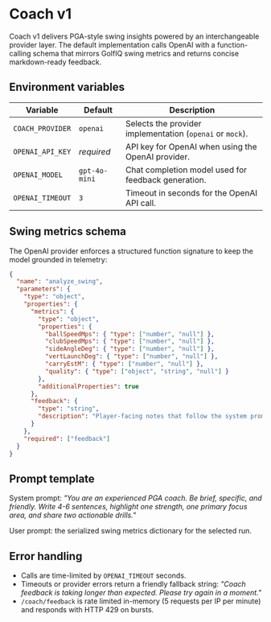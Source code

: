 # Coach v1

Coach v1 delivers PGA-style swing insights powered by an interchangeable provider layer. The default implementation calls OpenAI with a function-calling schema that mirrors GolfIQ swing metrics and returns concise markdown-ready feedback.

## Environment variables

| Variable | Default | Description |
| --- | --- | --- |
| `COACH_PROVIDER` | `openai` | Selects the provider implementation (`openai` or `mock`). |
| `OPENAI_API_KEY` | _required_ | API key for OpenAI when using the OpenAI provider. |
| `OPENAI_MODEL` | `gpt-4o-mini` | Chat completion model used for feedback generation. |
| `OPENAI_TIMEOUT` | `3` | Timeout in seconds for the OpenAI API call. |

## Swing metrics schema

The OpenAI provider enforces a structured function signature to keep the model grounded in telemetry:

```json
{
  "name": "analyze_swing",
  "parameters": {
    "type": "object",
    "properties": {
      "metrics": {
        "type": "object",
        "properties": {
          "ballSpeedMps": { "type": ["number", "null"] },
          "clubSpeedMps": { "type": ["number", "null"] },
          "sideAngleDeg": { "type": ["number", "null"] },
          "vertLaunchDeg": { "type": ["number", "null"] },
          "carryEstM": { "type": ["number", "null"] },
          "quality": { "type": ["object", "string", "null"] }
        },
        "additionalProperties": true
      },
      "feedback": {
        "type": "string",
        "description": "Player-facing notes that follow the system prompt"
      }
    },
    "required": ["feedback"]
  }
}
```

## Prompt template

System prompt: _"You are an experienced PGA coach. Be brief, specific, and friendly. Write 4-6 sentences, highlight one strength, one primary focus area, and share two actionable drills."_

User prompt: the serialized swing metrics dictionary for the selected run.

## Error handling

* Calls are time-limited by `OPENAI_TIMEOUT` seconds.
* Timeouts or provider errors return a friendly fallback string: _"Coach feedback is taking longer than expected. Please try again in a moment."_
* `/coach/feedback` is rate limited in-memory (5 requests per IP per minute) and responds with HTTP 429 on bursts.
